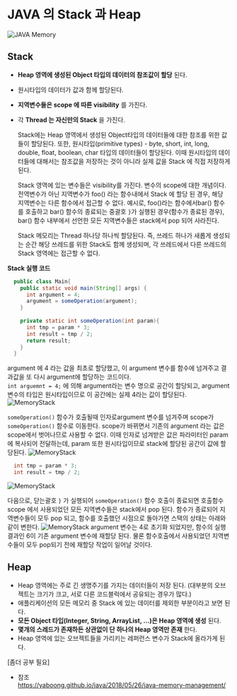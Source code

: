 
# JAVA 의 Stack 과 Heap

![JAVA Memory](../image/javamemorystackheap.jpg)

## Stack

- __Heap 영역에 생성된 Object 타입의 데이터의 참조값이 할당__ 된다.  
- 원시타입의 데이터가 값과 함께 할당된다.  
- __지역변수들은 scope 에 따른 visibility__ 를 가진다.  
- 각 __Thread 는 자신만의 Stack__ 을 가진다.  

  Stack에는 Heap 영역에서 생성된 Object타입의 데이터들에 대한 참조를 위한 값들이 할당된다. 또한, 원시타입(primitive types) - byte, short, int, long, double, float, boolean, char 타입의 데이터들이 할당된다. 이때 원시타입의 데이터들에 대해서는 참조값을 저장하는 것이 아니라 실제 값을 Stack 에 직접 저장하게 된다.
  
  Stack 영역에 있는 변수들은 visibility를 가진다. 변수의 scope에 대한 개념이다. 전역변수가 아닌 지역변수가 foo() 라는 함수내에서 Stack 에 할당 된 경우, 해당 지역변수는 다른 함수에서 접근할 수 없다. 예시로, foo()라는 함수에서bar() 함수를 호출하고 bar() 함수의 종료되는 중괄호 `}`가 실행된 경우(함수가 종료된 경우), bar() 함수 내부에서 선언한 모든 지역변수들은 stack에서 pop 되어 사라진다.
  
  Stack 메모리는 Thread 하나당 하나씩 할당된다. 즉, 쓰레드 하나가 새롭게 생성되는 순간 해당 쓰레드를 위한 Stack도 함께 생성되며, 각 쓰레드에서 다른 쓰레드의 Stack 영역에는 접근할 수 없다.
  
__Stack 실행 코드__

```java
  public class Main{
    public static void main(String[] args) {
      int argument = 4;
      argument = someOperation(argument);
    }
    
    private static int someOperation(int param){
      int tmp = param * 3;
      int result = tmp / 2;
      return result;
    }
  }
```
  argument 에 4 라는 값을 최초로 할당했고, 이 argument 변수를 함수에 넘겨주고 결과값을 또 다시 argument에 할당하는 코드이다.  
  `int arguemnt = 4;` 에 의해 argument라는 변수 명으로 공간이 할당되고, argument 변수의 타입은 원시타입이므로 이 공간에는 실제 4라는 값이 할당된다.
![MemoryStack](../image/javamemory_1.png)

  `someOperation()` 함수가 호출될때 인자로argument 변수를 넘겨주며 scope가 `someOperation()` 함수로 이동한다. scope가 바뀌면서 기존의 argument 라는 값은 scope에서 벗어나므로 사용할 수 없다. 이때 인자로 넘겨받은 값은 파라미터인 param 에 복사되어 전달하는데, param 또한 원시타입이므로 stack에 할당된 공간이 값에 할당된다.
![MemoryStack](../image/javamemory_2.png)

```java
  int tmp = param * 3;
  int result = tmp / 2;
```
![MemoryStack](../image/javamemory_3.png)

  다음으로, 닫는괄호 `}` 가 실행되어 `someOperation()` 함수 호출이 종료되면 호출함수 scope 에서 사용되었던 모든 지역변수들은 stack에서 pop 된다. 함수가 종료되어 지역변수들이 모두 pop 되고, 함수를 호출했던 시점으로 돌아가면 스택의 상태는 아래와 같이 변한다.
![MemoryStack](../image/javamemory_4.png)
  argument 변수는 4로 초기화 되었지만, 함수의 실행결과인 6이 기존 argument 변수에 재할당 된다. 물론 함수호출에서 사용되었던 지역변수들이 모두 pop되기 전에 재할당 작업이 일어날 것이다.

## Heap

  - Heap 영역에는 주로 긴 생명주기를 가지는 데이터들이 저장 된다. (대부분의 오브젝트는 크기가 크고, 서로 다른 코드블럭에서 공유되는 경우가 많다.)  
  - 애플리케이션의 모든 메모리 중 Stack 에 있는 데이터를 제외한 부분이라고 보면 된다.  
  - __모든 Object 타입(Integer, String, ArrayList, ...)은 Heap 영역에 생성__ 된다.  
  - __몇개의 스레드가 존재하든 상관없이 단 하나의 Heap 영역만 존재__ 한다.  
  - Heap 영역에 있는 오브젝트들을 가리키는 레퍼런스 변수가 Stack에 올라가게 된다.  
  
  
  [좀더 공부 필요]
  - 참조  
  https://yaboong.github.io/java/2018/05/26/java-memory-management/
